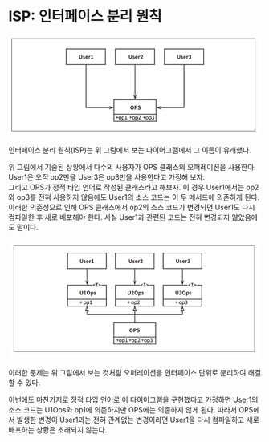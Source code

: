 # **ISP: 인터페이스 분리 원칙**  
![img.png](image/img.png)  
  
인터페이스 분리 원칙(ISP)는 위 그림에서 보는 다이어그램에서 그 이름이 유래했다.  
  
위 그림에서 기술된 상황에서 다수의 사용자가 OPS 클래스의 오퍼레이션을 사용한다. User1은 오직 op2만을 User3은 op3만을 사용한다고 가정해 보자.  
그리고 OPS가 정적 타입 언어로 작성된 클래스라고 해보자. 이 경우 User1에서는 op2와 op3를 전혀 사용하지 않음에도 User1의 소스 코드는 이 두 
메서드에 의존하게 된다. 이러한 의존성으로 인해 OPS 클래스에서 op2의 소스 코드가 변경되면 User1도 다시 컴파일한 후 새로 배포해야 한다. 사실 
User1과 관련된 코드는 전혀 변경되지 않았음에도 말이다.  
  
![img.png](image/img2.png)  
  
이러한 문제는 위 그림에서 보는 것처럼 오퍼레이션을 인터페이스 단위로 분리하여 해결할 수 있다.  
  
이번에도 마찬가지로 정적 타입 언어로 이 다이어그램을 구현했다고 가정하면 User1의 소스 코드는 U1Ops와 op1에 의존하지만 OPS에는 의존하지 않게 된다. 
따라서 OPS에서 발생한 변경이 User1과는 전혀 관계없는 변경이라면 User1을 다시 컴파일하고 새로 배포하는 상황은 초래되지 않는다.  
  
